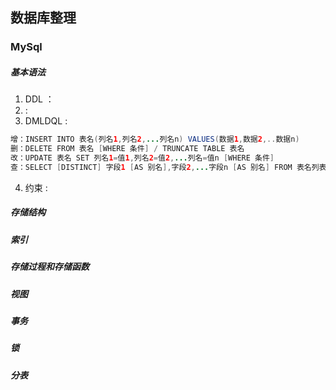 ## 数据库整理
### MySql
##### 基本语法
1. DDL ：
2.  : 
3. DMLDQL : 
```Java
增：INSERT INTO 表名(列名1,列名2,...列名n) VALUES(数据1,数据2,..数据n)
删：DELETE FROM 表名 [WHERE 条件] / TRUNCATE TABLE 表名
改：UPDATE 表名 SET 列名1=值1,列名2=值2,...列名=值n [WHERE 条件]
查：SELECT [DISTINCT] 字段1 [AS 别名],字段2,...字段n [AS 别名] FROM 表名列表 WHERE 条件列表 GROUP BY 分组字段 HAVING 分组之后的条件 ORDER BY 排序字段1[DESC\ASC],排序字段2[DESC\ASC]... LIMIT 分页限定
```

4. 约束 :
##### 存储结构
##### 索引
##### 存储过程和存储函数
##### 视图
##### 事务
##### 锁
##### 分表
